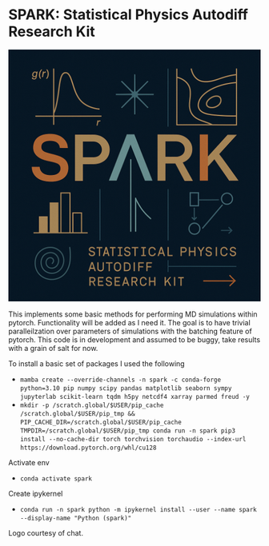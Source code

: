 # SPARK: Statistical Physics Autodiff Research Kit

![Alt text](SPARK_Logo.png)

This implements some basic methods for performing MD simulations within pytorch. Functionality will be added as I need it. The goal is to have trivial paralleilzation over parameters of simulations with the batching feature of pytorch. This code is in development and assumed to be buggy, take results with a grain of salt for now.

To install a basic set of packages I used the following
- `mamba create --override-channels -n spark -c conda-forge python=3.10 pip numpy scipy pandas matplotlib seaborn sympy jupyterlab scikit-learn tqdm h5py netcdf4 xarray parmed freud -y`
- `mkdir -p /scratch.global/$USER/pip_cache /scratch.global/$USER/pip_tmp && PIP_CACHE_DIR=/scratch.global/$USER/pip_cache TMPDIR=/scratch.global/$USER/pip_tmp conda run -n spark pip3 install --no-cache-dir torch torchvision torchaudio --index-url https://download.pytorch.org/whl/cu128`
  
Activate env
- `conda activate spark`
  
Create ipykernel
- `conda run -n spark python -m ipykernel install --user --name spark --display-name "Python (spark)"`

Logo courtesy of chat. 
